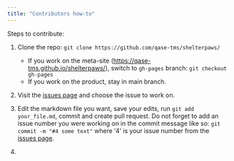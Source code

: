 ```yaml
---
title: "Contributors how-to"
---
```


Steps to contribute:

1. Clone the repo: `git clone https://github.com/qase-tms/shelterpaws/`
	- If you work on the meta-site (https://qase-tms.github.io/shelterpaws/), switch to `gh-pages` branch: `git checkout gh-pages`
	- If you work on the product, stay in main branch.

2. Visit the [issues page](https://github.com/qase-tms/shelterpaws/issues) and choose the issue to work on.

3. Edit the markdown file you want, save your edits, run `git add your_file.md`, commit and create pull request. Do not forget to add an issue number you were working on in the commit message like so: `git commit -m "#4 some text"` where '4' is your issue number from the [issues page](https://github.com/qase-tms/shelterpaws/issues).

4. 
